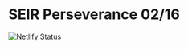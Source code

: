 # SEIR Perseverance 02/16

[![Netlify Status](https://api.netlify.com/api/v1/badges/a78e52d3-b788-4a8c-94fa-ab0a4ad17d4f/deploy-status)](https://app.netlify.com/sites/seir-02-08/deploys)